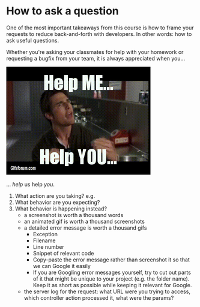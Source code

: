 # How to ask a question

One of the most important takeaways from this course is how to frame your requests to reduce back-and-forth with developers. In other words: how to ask useful questions.

Whether you're asking your classmates for help with your homework or requesting a bugfix from your team, it is always appreciated when you...

![](/assets/helpmehelpyou.gif)

... _help_ us help _you_.

 1. What action are you taking? e.g. 
 1. What behavior are you expecting?
 1. What behavior is happening instead?
    - a screenshot is worth a thousand words
    - an animated gif is worth a thousand screenshots
    - a detailed error message is worth a thousand gifs
        - Exception
        - Filename
        - Line number
        - Snippet of relevant code
        - Copy-paste the error message rather than screenshot it so that we can Google it easily
        - If you are Googling error messages yourself, try to cut out parts of it that might be unique to your project (e.g. the folder name). Keep it as short as possible while keeping it relevant for Google.
    - the server log for the request: what URL were you trying to access, which controller action processed it, what were the params?
